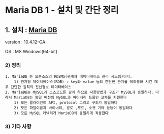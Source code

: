 # Maria DB 1 - 설치 및 간단 정리

## 1. 설치 : [Maria DB](https://mariadb.com/downloads/)



version : 10.4.12-GA

OS : MS Windows(64-bit)

### 2) 정리

```
1. MariaDB 는 오픈소스의 RDBMS(관계형 데이터베이스 관리 시스템)이다.
	1) 관계형 데이터베이스(RDB) : key와 value 들의 간단한 관계를 테이블화 시킨 매우 간단한 원칙의 전산정보 데이터베이스
2. MariaDB는 MySQL과 소스코드를 같이 하므로 사용방법과 구조가 MySQL과 동일하다. 따라서 MariaDB는 동일 버전의 MySQL과 바이너리 드롭인 교체를 지원한다 
	1) 모든 클라이언트 API, protocol 그리고 구조가 동일하다
	2) 모든 파일이름과 바이너리, 경로 ,포트, 소켓 기타 등등이 동일하다
	3) 모든 MySQL 커넥터가 MariaDB와 동일하게 작동한다
```

### 3) 기타 사항